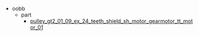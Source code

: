* oobb
  * part
    * [pulley_gt2_01_09_ex_24_teeth_shield_sh_motor_gearmotor_tt_motor_01](oobb/part/pulley_gt2_01_09_ex_24_teeth_shield_sh_motor_gearmotor_tt_motor_01)
